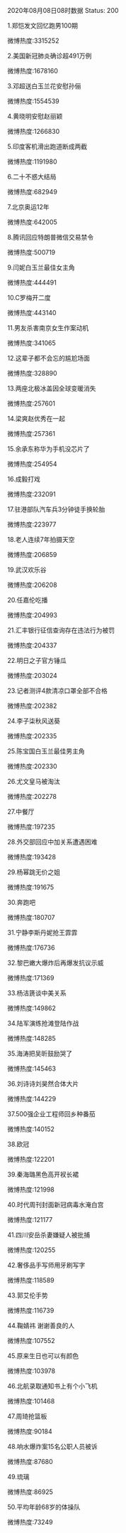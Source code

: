 2020年08月08日08时数据
Status: 200

1.郑恺发文回忆跑男100期

微博热度:3315252

2.美国新冠肺炎确诊超491万例

微博热度:1678160

3.邓超送白玉兰花安慰孙俪

微博热度:1554539

4.黄晓明安慰赵丽颖

微博热度:1266830

5.印度客机滑出跑道断成两截

微博热度:1191980

6.二十不惑大结局

微博热度:682949

7.北京奥运12年

微博热度:642005

8.腾讯回应特朗普微信交易禁令

微博热度:500719

9.闫妮白玉兰最佳女主角

微博热度:444491

10.C罗梅开二度

微博热度:443140

11.男友杀害南京女生作案动机

微博热度:341065

12.这辈子都不会忘的尴尬场面

微博热度:328890

13.两座北极冰盖因全球变暖消失

微博热度:257601

14.梁爽赵优秀在一起

微博热度:257361

15.余承东称华为手机没芯片了

微博热度:254954

16.成毅打戏

微博热度:232091

17.驻港部队汽车兵3分钟徒手换轮胎

微博热度:223977

18.老人连续7年拍摄天空

微博热度:206859

19.武汉欢乐谷

微博热度:206208

20.任嘉伦吃播

微博热度:204993

21.汇丰银行征信查询存在违法行为被罚

微博热度:204337

22.明日之子官方锤瓜

微博热度:203024

23.记者测评4款清凉口罩全部不合格

微博热度:202382

24.李子柒秋风送葵

微博热度:202335

25.陈宝国白玉兰最佳男主角

微博热度:202330

26.尤文皇马被淘汰

微博热度:202278

27.中餐厅

微博热度:197235

28.外交部回应中加关系遭遇困难

微博热度:193428

29.杨幂跳无价之姐

微博热度:191675

30.奔跑吧

微博热度:180707

31.宁静李斯丹妮抢王霏霏

微博热度:176736

32.黎巴嫩大爆炸后再爆发抗议示威

微博热度:171369

33.杨洁篪谈中美关系

微博热度:149862

34.陆军演练抢滩登陆作战

微博热度:148285

35.海涛把吴昕鼓励哭了

微博热度:145463

36.刘诗诗刘昊然合体大片

微博热度:144229

37.500强企业工程师回乡种番茄

微博热度:140152

38.欧冠

微博热度:122201

39.秦海璐黑色高开衩长裙

微博热度:121998

40.时代周刊封面新冠病毒水淹白宫

微博热度:121177

41.四川安岳杀妻嫌疑人被批捕

微博热度:120255

42.奢侈品手写师用牙刷写字

微博热度:118589

43.郭艾伦手势

微博热度:116739

44.鞠婧祎 谢谢善良的人

微博热度:107552

45.原来生日也可以有颜色

微博热度:103978

46.北航录取通知书上有个小飞机

微博热度:101468

47.周琦抢篮板

微博热度:90184

48.响水爆炸案15名公职人员被诉

微博热度:87680

49.琉璃

微博热度:86925

50.平均年龄68岁的体操队

微博热度:73249

